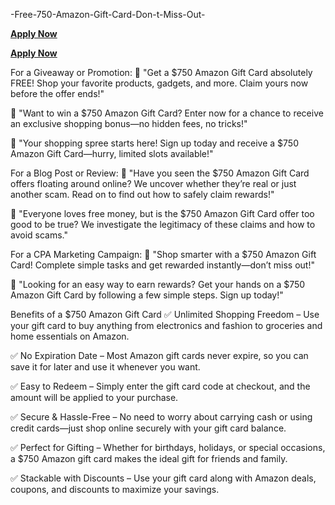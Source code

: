 -Free-750-Amazon-Gift-Card-Don-t-Miss-Out-

**[Apply Now](https://sites.google.com/view/free750amazongiftcarddontmisso/home)**

**[Apply Now](https://sites.google.com/view/free750amazongiftcarddontmisso/home)**

For a Giveaway or Promotion:
🔹 "Get a $750 Amazon Gift Card absolutely FREE! Shop your favorite products, gadgets, and more. Claim yours now before the offer ends!"

🔹 "Want to win a $750 Amazon Gift Card? Enter now for a chance to receive an exclusive shopping bonus—no hidden fees, no tricks!"

🔹 "Your shopping spree starts here! Sign up today and receive a $750 Amazon Gift Card—hurry, limited slots available!"

For a Blog Post or Review:
🔹 "Have you seen the $750 Amazon Gift Card offers floating around online? We uncover whether they’re real or just another scam. Read on to find out how to safely claim rewards!"

🔹 "Everyone loves free money, but is the $750 Amazon Gift Card offer too good to be true? We investigate the legitimacy of these claims and how to avoid scams."

For a CPA Marketing Campaign:
🔹 "Shop smarter with a $750 Amazon Gift Card! Complete simple tasks and get rewarded instantly—don’t miss out!"

🔹 "Looking for an easy way to earn rewards? Get your hands on a $750 Amazon Gift Card by following a few simple steps. Sign up today!"

Benefits of a $750 Amazon Gift Card
✅ Unlimited Shopping Freedom – Use your gift card to buy anything from electronics and fashion to groceries and home essentials on Amazon.

✅ No Expiration Date – Most Amazon gift cards never expire, so you can save it for later and use it whenever you want.

✅ Easy to Redeem – Simply enter the gift card code at checkout, and the amount will be applied to your purchase.

✅ Secure & Hassle-Free – No need to worry about carrying cash or using credit cards—just shop online securely with your gift card balance.

✅ Perfect for Gifting – Whether for birthdays, holidays, or special occasions, a $750 Amazon gift card makes the ideal gift for friends and family.

✅ Stackable with Discounts – Use your gift card along with Amazon deals, coupons, and discounts to maximize your savings.
